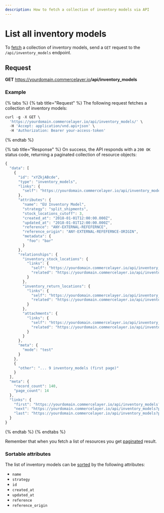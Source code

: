 ```yaml
---
description: How to fetch a collection of inventory models via API
---
```


# List all inventory models

To <a href="https://docs.commercelayer.io/developers/fetching-resources" target="_blank">fetch</a> a collection of inventory models, send a `GET` request to the `/api/inventory_models` endpoint.

## Request

**GET** https://yourdomain.commercelayer.io<b>/api/inventory_models</b>

### **Example**

{% tabs %}
{% tab title="Request" %}
The following request fetches a collection of inventory models:

```javascript
curl -g -X GET \
  'https://yourdomain.commercelayer.io/api/inventory_models/' \
  -H 'Accept: application/vnd.api+json' \
  -H 'Authorization: Bearer your-access-token'
```
{% endtab %}

{% tab title="Response" %}
On success, the API responds with a `200 OK` status code, returning a paginated collection of resource objects:

```javascript
{
  "data": [
    {
      "id": "xYZkjABcde",
      "type": "inventory_models",
      "links": {
        "self": "https://yourdomain.commercelayer.io/api/inventory_models/xYZkjABcde"
      },
      "attributes": {
        "name": "EU Inventory Model",
        "strategy": "split_shipments",
        "stock_locations_cutoff": 3,
        "created_at": "2018-01-01T12:00:00.000Z",
        "updated_at": "2018-01-01T12:00:00.000Z",
        "reference": "ANY-EXTERNAL-REFEFERNCE",
        "reference_origin": "ANY-EXTERNAL-REFEFERNCE-ORIGIN",
        "metadata": {
          "foo": "bar"
        }
      },
      "relationships": {
        "inventory_stock_locations": {
          "links": {
            "self": "https://yourdomain.commercelayer.io/api/inventory_models/xYZkjABcde/relationships/inventory_stock_locations",
            "related": "https://yourdomain.commercelayer.io/api/inventory_models/xYZkjABcde/inventory_stock_locations"
          }
        },
        "inventory_return_locations": {
          "links": {
            "self": "https://yourdomain.commercelayer.io/api/inventory_models/xYZkjABcde/relationships/inventory_return_locations",
            "related": "https://yourdomain.commercelayer.io/api/inventory_models/xYZkjABcde/inventory_return_locations"
          }
        },
        "attachments": {
          "links": {
            "self": "https://yourdomain.commercelayer.io/api/inventory_models/xYZkjABcde/relationships/attachments",
            "related": "https://yourdomain.commercelayer.io/api/inventory_models/xYZkjABcde/attachments"
          }
        }
      },
      "meta": {
        "mode": "test"
      }
    },
    {
      "other": "... 9 inventory_models (first page)"
    }
  ],
  "meta": {
    "record_count": 140,
    "page_count": 14
  },
  "links": {
    "first": "https://yourdomain.commercelayer.io/api/inventory_models?page[number]=1&page[size]=10",
    "next": "https://yourdomain.commercelayer.io/api/inventory_models?page[number]=2&page[size]=10",
    "last": "https://yourdomain.commercelayer.io/api/inventory_models?page[number]=14&page[size]=10"
  }
}
```
{% endtab %}
{% endtabs %}

Remember that when you fetch a list of resources you get <a href="https://docs.commercelayer.io/developers/pagination" target="_blank">paginated</a> result.

### Sortable attributes

The list of inventory models can be <a href="https://docs.commercelayer.io/developers/sorting-results" target="_blank">sorted</a> by the following attributes:

* `name`
* `strategy`
* `id`
* `created_at`
* `updated_at`
* `reference`
* `reference_origin`

